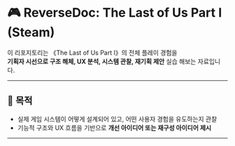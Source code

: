 # 🎮 ReverseDoc: The Last of Us Part I (Steam)

이 리포지토리는 《The Last of Us Part I》의 전체 플레이 경험을  
**기획자 시선으로 구조 해체, UX 분석, 시스템 관찰, 재기획 제안** 실습 해보는 자료입니다.

---

## 📌 목적

- 실제 게임 시스템이 어떻게 설계되어 있고, 어떤 사용자 경험을 유도하는지 관찰
- 기능적 구조와 UX 흐름을 기반으로 **개선 아이디어 또는 재구성 아이디어 제시**

---

